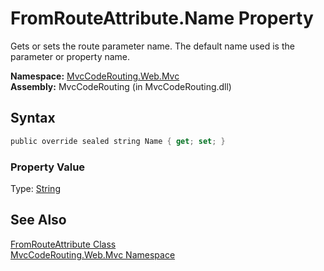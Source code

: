 FromRouteAttribute.Name Property
================================
Gets or sets the route parameter name. The default name used is the parameter or property name.

**Namespace:** [MvcCodeRouting.Web.Mvc][1]  
**Assembly:** MvcCodeRouting (in MvcCodeRouting.dll)

Syntax
------

```csharp
public override sealed string Name { get; set; }
```

### Property Value
Type: [String][2]

See Also
--------
[FromRouteAttribute Class][3]  
[MvcCodeRouting.Web.Mvc Namespace][1]  

[1]: ../README.md
[2]: http://msdn.microsoft.com/en-us/library/s1wwdcbf
[3]: README.md